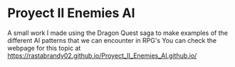 # Proyect II Enemies AI
A small work I made using the Dragon Quest saga to make examples of the different AI patterns that we can encounter in RPG's
You can check the webpage for this topic at https://rastabrandy02.github.io/Proyect_II_Enemies_AI.github.io/
